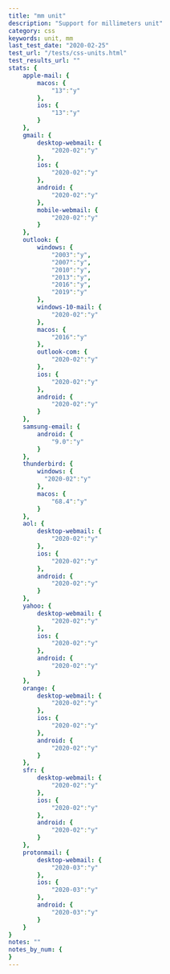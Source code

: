 ```yaml
---
title: "mm unit"
description: "Support for millimeters unit"
category: css
keywords: unit, mm
last_test_date: "2020-02-25"
test_url: "/tests/css-units.html"
test_results_url: ""
stats: {
    apple-mail: {
        macos: {
            "13":"y"
        },
        ios: {
            "13":"y"
        }
    },
    gmail: {
        desktop-webmail: {
            "2020-02":"y"
        },
        ios: {
            "2020-02":"y"
        },
        android: {
            "2020-02":"y"
        },
        mobile-webmail: {
            "2020-02":"y"
        }
    },
    outlook: {
        windows: {
            "2003":"y",
            "2007":"y",
            "2010":"y",
            "2013":"y",
            "2016":"y",
            "2019":"y"
        },
        windows-10-mail: {
            "2020-02":"y"
        },
        macos: {
            "2016":"y"
        },
        outlook-com: {
            "2020-02":"y"
        },
        ios: {
            "2020-02":"y"
        },
        android: {
            "2020-02":"y"
        }
    },
    samsung-email: {
        android: {
            "9.0":"y"
        }
    },
    thunderbird: {
        windows: {
          "2020-02":"y"
        },
        macos: {
            "68.4":"y"
        }
    },
    aol: {
        desktop-webmail: {
            "2020-02":"y"
        },
        ios: {
            "2020-02":"y"
        },
        android: {
            "2020-02":"y"
        }
    },
    yahoo: {
        desktop-webmail: {
            "2020-02":"y"
        },
        ios: {
            "2020-02":"y"
        },
        android: {
            "2020-02":"y"
        }
    },
    orange: {
        desktop-webmail: {
            "2020-02":"y"
        },
        ios: {
            "2020-02":"y"
        },
        android: {
            "2020-02":"y"
        }
    },
    sfr: {
        desktop-webmail: {
            "2020-02":"y"
        },
        ios: {
            "2020-02":"y"
        },
        android: {
            "2020-02":"y"
        }
    },
    protonmail: {
        desktop-webmail: {
            "2020-03":"y"
        },
        ios: {
            "2020-03":"y"
        },
        android: {
            "2020-03":"y"
        }
    }
}
notes: ""
notes_by_num: {
}
---
```


